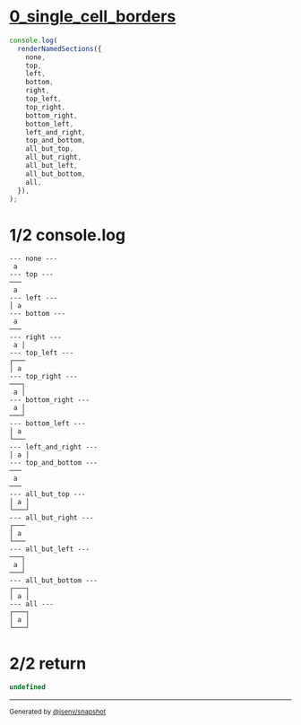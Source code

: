 # [0_single_cell_borders](../../table_1_cell.test.mjs#L123)

```js
console.log(
  renderNamedSections({
    none,
    top,
    left,
    bottom,
    right,
    top_left,
    top_right,
    bottom_right,
    bottom_left,
    left_and_right,
    top_and_bottom,
    all_but_top,
    all_but_right,
    all_but_left,
    all_but_bottom,
    all,
  }),
);
```

# 1/2 console.log

```console
--- none ---
 a 
--- top ---
───
 a 
--- left ---
│ a 
--- bottom ---
 a 
───
--- right ---
 a │
--- top_left ---
┌───
│ a 
--- top_right ---
───┐
 a │
--- bottom_right ---
 a │
───┘
--- bottom_left ---
│ a 
└───
--- left_and_right ---
│ a │
--- top_and_bottom ---
───
 a 
───
--- all_but_top ---
│ a │
└───┘
--- all_but_right ---
┌───
│ a 
└───
--- all_but_left ---
───┐
 a │
───┘
--- all_but_bottom ---
┌───┐
│ a │
--- all ---
┌───┐
│ a │
└───┘
```

# 2/2 return

```js
undefined
```

---

<sub>
  Generated by <a href="https://github.com/jsenv/core/tree/main/packages/independent/snapshot">@jsenv/snapshot</a>
</sub>
